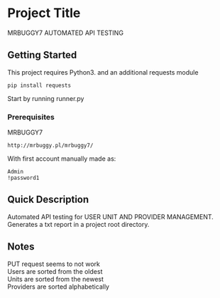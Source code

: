 # Project Title
MRBUGGY7 AUTOMATED API TESTING

## Getting Started
This project requires Python3. and an additional requests module
```
pip install requests
```

Start by running runner.py

### Prerequisites
MRBUGGY7
```
http://mrbuggy.pl/mrbuggy7/
```
With first account manually made as:
```
Admin
!password1
```

## Quick Description

Automated API testing for USER UNIT AND PROVIDER MANAGEMENT.<br>
Generates a txt report in a project root directory.<br>


## Notes
PUT request seems to not work<br>
Users are sorted from the oldest<br>
Units are sorted from the newest<br>
Providers are sorted alphabetically<br>



